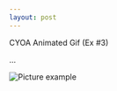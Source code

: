 ```yaml
---
layout: post
---
```



CYOA Animated Gif (Ex #3)

...

![Picture example](https://mwmxyz.github.io/web-presentation/images/CYOA_blackhole.gif)
